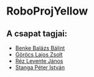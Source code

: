 # RoboProjYellow

## A csapat tagjai:
- [Benke Balázs Bálint](https://github.com/benkebalazs1337)
- [Göröcs Lajos Zsolt](https://github.com/QuillFlash)
- [Réz Levente János](https://github.com/rezlevi)
- [Stanga Péter István](https://github.com/StangaPeter)

